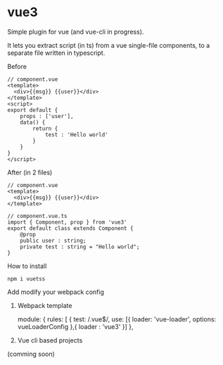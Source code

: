 
# vue3

Simple plugin for vue (and vue-cli in progress).

It lets you extract script (in ts) from a vue single-file components, to a separate file written in typescript.

Before

    // component.vue
    <template>
	  <div>{{msg}} {{user}}</div>
	</template>
	<script>
	export default {
		props : ['user'],
		data() {
			return {
				test : 'Hello world'
			}
		}
	}
	</script>

After (in 2 files)

    // component.vue
    <template>
	  <div>{{msg}} {{user}}</div>
	</template>

	// component.vue.ts
	import { Component, prop } from 'vue3'
	export default class extends Component {
		@prop
		public user : string;		
		private test : string = "Hello world";
	}


How to install

	npm i vuetss
	
Add modify your webpack config

1. Webpack template

	module: {
		rules: [
			{
				test: /\.vue$/,
				use: [{
					loader: 'vue-loader',
					options: vueLoaderConfig
				},{
					loader : 'vue3'
				}]
			},

2. Vue cli based projects

(comming soon)


